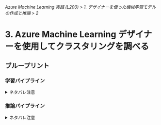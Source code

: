 ###### Azure Machine Learning 実践 (L200) > 1. デザイナーを使った機械学習モデルの作成と推論 > 2

# 3. Azure Machine Learning デザイナーを使用してクラスタリングを調べる

## ブループリント

### 学習パイプライン

<details>
<summary>ネタバレ注意</summary>
<img src="https://github.com/MicrosoftLearning/AI-900-AIFundamentals.ja-JP/raw/main/instructions/media/create-clustering-model/evaluate-cluster.png">
</details>

### 推論パイプライン

<details>
<summary>ネタバレ注意</summary>
<img src="https://github.com/MicrosoftLearning/AI-900-AIFundamentals.ja-JP/raw/main/instructions/media/create-clustering-model/inference-clusters.png">
</details>
